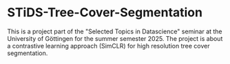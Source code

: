# STiDS-Tree-Cover-Segmentation
This is a project part of the "Selected Topics in Datascience" seminar at the University of Göttingen for the summer semester 2025. The project is about a contrastive learning approach (SimCLR) for high resolution tree cover segmentation.
